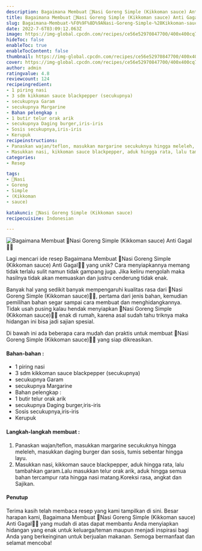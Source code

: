 ```yaml
---
description: Bagaimana Membuat 🍚Nasi Goreng Simple (Kikkoman sauce) Anti Gagal"
title: Bagaimana Membuat 🍚Nasi Goreng Simple (Kikkoman sauce) Anti Gagal
slug: Bagaimana-Membuat-%F0%9F%8D%9ANasi-Goreng-Simple-%28Kikkoman-sauce%29-Anti-Gagal
date: 2022-7-6T03:09:12.063Z
image: https://img-global.cpcdn.com/recipes/ce56e52970847700/400x400cq70/photo.jpg
hideToc: false
enableToc: true
enableTocContent: false
thumbnail: https://img-global.cpcdn.com/recipes/ce56e52970847700/400x400cq70/photo.jpg
cover: https://img-global.cpcdn.com/recipes/ce56e52970847700/400x400cq70/photo.jpg
author: admin
ratingvalue: 4.8
reviewcount: 124
recipeingredient:
- 1 piring nasi
- 3 sdm kikkoman sauce blackpepper (secukupnya)
- secukupnya Garam
- secukupnya Margarine
- Bahan pelengkap :
- 1 butir telur orak arik
- secukupnya Daging burger,iris-iris
- Sosis secukupnya,iris-iris
- Kerupuk
recipeinstructions:
- Panaskan wajan/teflon, masukkan margarine secukuknya hingga meleleh, masukkan daging burger dan sosis, tumis sebentar hingga layu.
- Masukkan nasi, kikkoman sauce blackpepper, aduk hingga rata, lalu tambahkan garam.Lalu masukkan telur orak arik, aduk hingga semua bahan tercampur rata hingga nasi matang.Koreksi rasa, angkat dan Sajikan.
categories:
- Resep

tags:
- 🍚Nasi
- Goreng
- Simple
- (Kikkoman
- sauce)

katakunci: 🍚Nasi Goreng Simple (Kikkoman sauce)
recipecuisine: Indonesian

---
```


![Bagaimana Membuat 🍚Nasi Goreng Simple (Kikkoman sauce) Anti Gagal👩‍🍳](https://img-global.cpcdn.com/recipes/ce56e52970847700/400x400cq70/photo.jpg)

Lagi mencari ide resep Bagaimana Membuat 🍚Nasi Goreng Simple (Kikkoman sauce) Anti Gagal👩‍🍳 yang unik? Cara menyiapkannya memang tidak terlalu sulit namun tidak gampang juga. Jika keliru mengolah maka hasilnya tidak akan memuaskan dan justru cenderung tidak enak.

Banyak hal yang sedikit banyak mempengaruhi kualitas rasa dari 🍚Nasi Goreng Simple (Kikkoman sauce)👩‍🍳, pertama dari jenis bahan, kemudian pemilihan bahan segar sampai cara membuat dan menghidangkannya. Tidak usah pusing kalau hendak menyiapkan 🍚Nasi Goreng Simple (Kikkoman sauce)👩‍🍳 enak di rumah, karena asal sudah tahu triknya maka hidangan ini bisa jadi sajian spesial.

Di bawah ini ada beberapa cara mudah dan praktis untuk membuat 🍚Nasi Goreng Simple (Kikkoman sauce)👩‍🍳 yang siap dikreasikan.

<!--inarticleads1-->

#### Bahan-bahan :

- 1 piring nasi
- 3 sdm kikkoman sauce blackpepper (secukupnya)
- secukupnya Garam
- secukupnya Margarine
- Bahan pelengkap :
- 1 butir telur orak arik
- secukupnya Daging burger,iris-iris
- Sosis secukupnya,iris-iris
- Kerupuk

<!--inarticleads2-->

#### Langkah-langkah membuat :

1. Panaskan wajan/teflon, masukkan margarine secukuknya hingga meleleh, masukkan daging burger dan sosis, tumis sebentar hingga layu.
1. Masukkan nasi, kikkoman sauce blackpepper, aduk hingga rata, lalu tambahkan garam.Lalu masukkan telur orak arik, aduk hingga semua bahan tercampur rata hingga nasi matang.Koreksi rasa, angkat dan Sajikan.

#### Penutup

Terima kasih telah membaca resep yang kami tampilkan di sini. Besar harapan kami, Bagaimana Membuat 🍚Nasi Goreng Simple (Kikkoman sauce) Anti Gagal👩‍🍳 yang mudah di atas dapat membantu Anda menyiapkan hidangan yang enak untuk keluarga/teman maupun menjadi inspirasi bagi Anda yang berkeinginan untuk berjualan makanan. Semoga bermanfaat dan selamat mencoba!